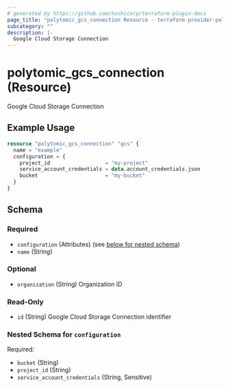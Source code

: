 ```yaml
---
# generated by https://github.com/hashicorp/terraform-plugin-docs
page_title: "polytomic_gcs_connection Resource - terraform-provider-polytomic"
subcategory: ""
description: |-
  Google Cloud Storage Connection
---
```


# polytomic_gcs_connection (Resource)

Google Cloud Storage Connection

## Example Usage

```terraform
resource "polytomic_gcs_connection" "gcs" {
  name = "example"
  configuration = {
    project_id                  = "my-project"
    service_account_credentials = data.account_credentials.json
    bucket                      = "my-bucket"
  }
}
```

<!-- schema generated by tfplugindocs -->
## Schema

### Required

- `configuration` (Attributes) (see [below for nested schema](#nestedatt--configuration))
- `name` (String)

### Optional

- `organization` (String) Organization ID

### Read-Only

- `id` (String) Google Cloud Storage Connection identifier

<a id="nestedatt--configuration"></a>
### Nested Schema for `configuration`

Required:

- `bucket` (String)
- `project_id` (String)
- `service_account_credentials` (String, Sensitive)


